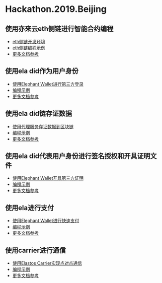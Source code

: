 # Hackathon.2019.Beijing

## 使用亦来云eth侧链进行智能合约编程

- [eth侧链开发环境]()
- [eth侧链编程示例]()
- [更多文档参考]()

## 使用ela did作为用户身份

- [使用Elephant Wallet进行第三方登录]()
- [编程示例](./how_to_login_with_did.html)
- [更多文档参考]()

## 使用ela did链存证数据

- [使用代理服务存证数据到区块链](https://github.com/elastos/Hackathon.2019.Beijing/blob/master/使用代理服务存证数据到区块链.md)
- [编程示例](https://github.com/elastos/Elastos.SDK.DIDClient.Java/blob/master/sample/src/main/java/sample/com/upChain/UpChainSample.java)
- [更多文档参考](https://did-client-java-api.readthedocs.io/en/latest/)

## 使用ela did代表用户身份进行签名授权和开具证明文件

- [使用Elephant Wallet开具第三方证明]()
- [编程示例]()
- [更多文档参考]()

## 使用ela进行支付

- [使用Elephant Wallet进行快速支付]()
- [编程示例](./how_to_pay_ela.html)
- [更多文档参考]()

## 使用carrier进行通信

- [使用Elastos Carrier实现点对点通信]()
- [编程示例]()
- [更多文档参考]()
